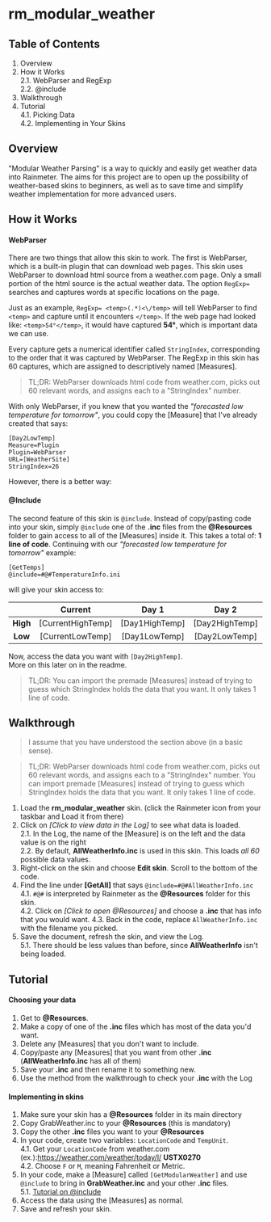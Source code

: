 rm_modular_weather
==================

Table of Contents
-----------------  
1.   Overview  
2.  How it Works  
  2.1. WebParser and RegExp  
  2.2. @include
3. Walkthrough  
4.  Tutorial  
  4.1. Picking Data  
  4.2. Implementing in Your Skins


Overview
--------  
  "Modular Weather Parsing" is a way to quickly and easily get weather data into Rainmeter. The aims for this project are to open up the possibility of weather-based skins to beginners, as well as to save time and simplify weather implementation for more advanced users.  

How it Works  
------------  

#### WebParser
There are two things that allow this skin to work. The first is WebParser, which is a built-in plugin that can download web pages. This skin uses WebParser to download html source from a weather.com page. Only a small portion of the html source is the actual weather data. The option `RegExp=` searches and captures words at specific locations on the page.  

 Just as an example, `RegExp= <temp>(.*)<\/temp>` will tell WebParser to find `<temp>` and capture until it encounters `</temp>`. If the web page had looked like: `<temp>54°</temp>`, it would have captured __54°__, which is important data we can use.  

 Every capture gets a numerical identifier called `StringIndex`, corresponding to the order that it was captured by WebParser. The RegExp in this skin has 60 captures, which are assigned to descriptively named [Measures].  

 > TL;DR: WebParser downloads html code from weather.com, picks out 60 relevant words, and assigns each to a "StringIndex" number.  

 With only WebParser, if you knew that you wanted the _"forecasted low temperature for tomorrow"_, you could copy the [Measure] that I've already created that says:  

 ```
 [Day2LowTemp]  
 Measure=Plugin  
 Plugin=WebParser  
 URL=[WeatherSite]  
 StringIndex=26  
 ```  
However, there is a better way:  

#### @Include  
The second feature of this skin is `@include`. Instead of copy/pasting code into your skin, simply `@include` one of the __.inc__ files from the __@Resources__ folder to gain access to all of the [Measures] inside it. This takes a total of: __1 line of code__. Continuing with our _"forecasted low temperature for tomorrow"_ example:  

```  
[GetTemps]  
@include=#@#TemperatureInfo.ini  
```  
will give your skin access to:  

|        | Current | Day 1 | Day 2 | ... | Day 5 |  
|:------:|:-------:|:-----:|:-----:|:---:|:-----:|    
|__High__|[CurrentHighTemp]|[Day1HighTemp]|[Day2HighTemp]|...|[Day5HighTemp]|
| __Low__|[CurrentLowTemp] |[Day1LowTemp]|[Day2LowTemp]|...|[Day5LowTemp]|

Now, access the data you want with `[Day2HighTemp]`.  
More on this later on in the readme.  


> TL;DR: You can import the premade [Measures] instead of trying to guess which StringIndex holds the data that you want. It only takes 1 line of code.  

Walkthrough  
-----------  
> I assume that you have understood the section above (in a basic sense).  

>TL;DR: WebParser downloads html code from weather.com, picks out 60 relevant words, and assigns each to a "StringIndex" number. You can import premade [Measures] instead of trying to guess which StringIndex holds the data that you want. It only takes 1 line of code.  

1. Load the __rm_modular_weather__ skin. (click the Rainmeter icon from your taskbar and Load it from there)  
2. Click on _[Click to view data in the Log]_ to see what data is loaded.  
  2.1. In the Log, the name of the [Measure] is on the left and the data value is on the right  
  2.2. By default, __AllWeatherInfo.inc__ is used in this skin. This loads _all 60_ possible data values.  
3. Right-click on the skin and choose __Edit skin__. Scroll to the bottom of the code.  
4. Find the line under __[GetAll]__ that says `@include=#@#AllWeatherInfo.inc`  
  4.1. `#@#` is interpreted by Rainmeter as the __@Resources__ folder for this skin.  
  4.2. Click on _[Click to open @Resources]_ and choose a __.inc__ that has info that you would want. 
  4.3. Back in the code, replace `AllWeatherInfo.inc` with the filename you picked.  
5. Save the document, refresh the skin, and view the Log.  
  5.1. There should be less values than before, since __AllWeatherInfo__ isn't being loaded.  


Tutorial  
-------

#### Choosing your data  
1. Get to __@Resources__.  
2. Make a copy of one of the __.inc__ files which has most of the data you'd want.  
3. Delete any [Measures] that you don't want to include.  
4. Copy/paste any [Measures] that you want from other __.inc__ (__AllWeatherInfo.inc__ has all of them)  
5. Save your __.inc__ and then rename it to something new.  
6. Use the method from the walkthrough to check your __.inc__ with the Log  

#### Implementing in skins    
1. Make sure your skin has a __@Resources__ folder in its main directory  
2. Copy GrabWeather.inc to your __@Resources__ (this is mandatory)  
3. Copy the other __.inc__ files you want to your __@Resources__  
4. In your code, create two variables: `LocationCode` and `TempUnit`.  
  4.1. Get your `LocationCode` from weather.com   (ex.):https://weather.com/weather/today/l/ __USTX0270__  
  4.2. Choose `F` or `M`, meaning Fahrenheit or Metric.  
5. In your code, make a [Measure] called `[GetModularWeather]` and use `@include` to bring in __GrabWeather.inc__ and your other __.inc__ files.  
  5.1. [Tutorial on @include](https://docs.rainmeter.net/tips/include-guide/)  
6. Access the data using the [Measures] as normal.  
7. Save and refresh your skin.  
